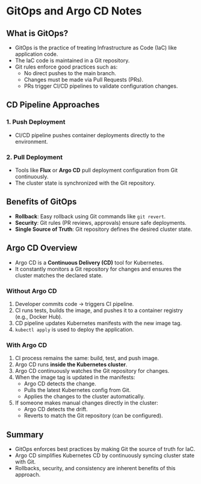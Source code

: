 
# GitOps and Argo CD Notes

## What is GitOps?
- GitOps is the practice of treating Infrastructure as Code (IaC) like application code.
- The IaC code is maintained in a Git repository.
- Git rules enforce good practices such as:
  - No direct pushes to the main branch.
  - Changes must be made via Pull Requests (PRs).
  - PRs trigger CI/CD pipelines to validate configuration changes.

## CD Pipeline Approaches

### 1. Push Deployment
- CI/CD pipeline pushes container deployments directly to the environment.

### 2. Pull Deployment
- Tools like **Flux** or **Argo CD** pull deployment configuration from Git continuously.
- The cluster state is synchronized with the Git repository.

## Benefits of GitOps
- **Rollback**: Easy rollback using Git commands like `git revert`.
- **Security**: Git rules (PR reviews, approvals) ensure safe deployments.
- **Single Source of Truth**: Git repository defines the desired cluster state.

## Argo CD Overview
- Argo CD is a **Continuous Delivery (CD)** tool for Kubernetes.
- It constantly monitors a Git repository for changes and ensures the cluster matches the declared state.

### Without Argo CD
1. Developer commits code → triggers CI pipeline.
2. CI runs tests, builds the image, and pushes it to a container registry (e.g., Docker Hub).
3. CD pipeline updates Kubernetes manifests with the new image tag.
4. `kubectl apply` is used to deploy the application.

### With Argo CD
1. CI process remains the same: build, test, and push image.
2. Argo CD runs **inside the Kubernetes cluster**.
3. Argo CD continuously watches the Git repository for changes.
4. When the image tag is updated in the manifests:
   - Argo CD detects the change.
   - Pulls the latest Kubernetes config from Git.
   - Applies the changes to the cluster automatically.
5. If someone makes manual changes directly in the cluster:
   - Argo CD detects the drift.
   - Reverts to match the Git repository (can be configured).

## Summary
- GitOps enforces best practices by making Git the source of truth for IaC.
- Argo CD simplifies Kubernetes CD by continuously syncing cluster state with Git.
- Rollbacks, security, and consistency are inherent benefits of this approach.
